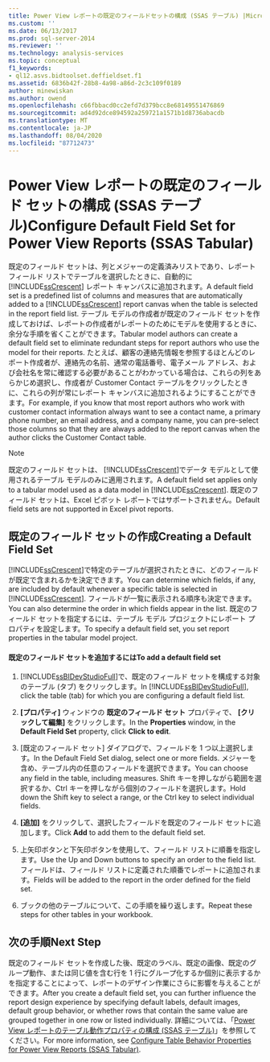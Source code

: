 ```yaml
---
title: Power View レポートの既定のフィールドセットの構成 (SSAS テーブル) |Microsoft Docs
ms.custom: ''
ms.date: 06/13/2017
ms.prod: sql-server-2014
ms.reviewer: ''
ms.technology: analysis-services
ms.topic: conceptual
f1_keywords:
- ql12.asvs.bidtoolset.deffieldset.f1
ms.assetid: 6836b42f-28b8-4a98-a86d-2c3c109f0189
author: minewiskan
ms.author: owend
ms.openlocfilehash: c66fbbacd0cc2efd7d379bcc8e68149551476869
ms.sourcegitcommit: ad4d92dce894592a259721a1571b1d8736abacdb
ms.translationtype: MT
ms.contentlocale: ja-JP
ms.lasthandoff: 08/04/2020
ms.locfileid: "87712473"
---
```

# <a name="configure-default-field-set-for-power-view-reports-ssas-tabular"></a><span data-ttu-id="7a5fa-102">Power View レポートの既定のフィールド セットの構成 (SSAS テーブル)</span><span class="sxs-lookup"><span data-stu-id="7a5fa-102">Configure Default Field Set for Power View Reports (SSAS Tabular)</span></span>
  <span data-ttu-id="7a5fa-103">既定のフィールド セットは、列とメジャーの定義済みリストであり、レポート フィールド リストでテーブルを選択したときに、自動的に [!INCLUDE[ssCrescent](../../includes/sscrescent-md.md)] レポート キャンバスに追加されます。</span><span class="sxs-lookup"><span data-stu-id="7a5fa-103">A default field set is a predefined list of columns and measures that are automatically added to a [!INCLUDE[ssCrescent](../../includes/sscrescent-md.md)] report canvas when the table is selected in the report field list.</span></span> <span data-ttu-id="7a5fa-104">テーブル モデルの作成者が既定のフィールド セットを作成しておけば、レポートの作成者がレポートのためにモデルを使用するときに、余分な手順を省くことができます。</span><span class="sxs-lookup"><span data-stu-id="7a5fa-104">Tabular model authors can create a default field set to eliminate redundant steps for report authors who use the model for their reports.</span></span> <span data-ttu-id="7a5fa-105">たとえば、顧客の連絡先情報を参照するほとんどのレポート作成者が、連絡先の名前、通常の電話番号、電子メール アドレス、および会社名を常に確認する必要があることがわかっている場合は、これらの列をあらかじめ選択し、作成者が Customer Contact テーブルをクリックしたときに、これらの列が常にレポート キャンバスに追加されるようにすることができます。</span><span class="sxs-lookup"><span data-stu-id="7a5fa-105">For example, if you know that most report authors who work with customer contact information always want to see a contact name, a primary phone number, an email address, and a company name, you can pre-select those columns so that they are always added to the report canvas when the author clicks the Customer Contact table.</span></span>  
  
> [!NOTE]  
>  <span data-ttu-id="7a5fa-106">既定のフィールド セットは、 [!INCLUDE[ssCrescent](../../includes/sscrescent-md.md)]でデータ モデルとして使用されるテーブル モデルのみに適用されます。</span><span class="sxs-lookup"><span data-stu-id="7a5fa-106">A default field set applies only to a tabular model used as a data model in [!INCLUDE[ssCrescent](../../includes/sscrescent-md.md)].</span></span> <span data-ttu-id="7a5fa-107">既定のフィールド セットは、Excel ピボット レポートではサポートされません。</span><span class="sxs-lookup"><span data-stu-id="7a5fa-107">Default field sets are not supported in Excel pivot reports.</span></span>  
  
## <a name="creating-a-default-field-set"></a><span data-ttu-id="7a5fa-108">既定のフィールド セットの作成</span><span class="sxs-lookup"><span data-stu-id="7a5fa-108">Creating a Default Field Set</span></span>  
 <span data-ttu-id="7a5fa-109">[!INCLUDE[ssCrescent](../../includes/sscrescent-md.md)]で特定のテーブルが選択されたときに、どのフィールドが既定で含まれるかを決定できます。</span><span class="sxs-lookup"><span data-stu-id="7a5fa-109">You can determine which fields, if any, are included by default whenever a specific table is selected in [!INCLUDE[ssCrescent](../../includes/sscrescent-md.md)].</span></span> <span data-ttu-id="7a5fa-110">フィールドが一覧に表示される順序も決定できます。</span><span class="sxs-lookup"><span data-stu-id="7a5fa-110">You can also determine the order in which fields appear in the list.</span></span> <span data-ttu-id="7a5fa-111">既定のフィールド セットを指定するには、テーブル モデル プロジェクトにレポート プロパティを設定します。</span><span class="sxs-lookup"><span data-stu-id="7a5fa-111">To specify a default field set, you set report properties in the tabular model project.</span></span>  
  
#### <a name="to-add-a-default-field-set"></a><span data-ttu-id="7a5fa-112">既定のフィールド セットを追加するには</span><span class="sxs-lookup"><span data-stu-id="7a5fa-112">To add a default field set</span></span>  
  
1.  <span data-ttu-id="7a5fa-113">[!INCLUDE[ssBIDevStudioFull](../../includes/ssbidevstudiofull-md.md)]で、既定のフィールド セットを構成する対象のテーブル (タブ) をクリックします。</span><span class="sxs-lookup"><span data-stu-id="7a5fa-113">In [!INCLUDE[ssBIDevStudioFull](../../includes/ssbidevstudiofull-md.md)], click the table (tab) for which you are configuring a default field list.</span></span>  
  
2.  <span data-ttu-id="7a5fa-114">**[プロパティ]** ウィンドウの **既定のフィールド セット** プロパティで、 **[クリックして編集]** をクリックします。</span><span class="sxs-lookup"><span data-stu-id="7a5fa-114">In the **Properties** window, in the **Default Field Set** property, click **Click to edit**.</span></span>  
  
3.  <span data-ttu-id="7a5fa-115">[既定のフィールド セット] ダイアログで、フィールドを 1 つ以上選択します。</span><span class="sxs-lookup"><span data-stu-id="7a5fa-115">In the Default Field Set dialog, select one or more fields.</span></span> <span data-ttu-id="7a5fa-116">メジャーを含め、テーブル内の任意のフィールドを選択できます。</span><span class="sxs-lookup"><span data-stu-id="7a5fa-116">You can choose any field in the table, including measures.</span></span> <span data-ttu-id="7a5fa-117">Shift キーを押しながら範囲を選択するか、Ctrl キーを押しながら個別のフィールドを選択します。</span><span class="sxs-lookup"><span data-stu-id="7a5fa-117">Hold down the Shift key to select a range, or the Ctrl key to select individual fields.</span></span>  
  
4.  <span data-ttu-id="7a5fa-118">**[追加]** をクリックして、選択したフィールドを既定のフィールド セットに追加します。</span><span class="sxs-lookup"><span data-stu-id="7a5fa-118">Click **Add** to add them to the default field set.</span></span>  
  
5.  <span data-ttu-id="7a5fa-119">上矢印ボタンと下矢印ボタンを使用して、フィールド リストに順番を指定します。</span><span class="sxs-lookup"><span data-stu-id="7a5fa-119">Use the Up and Down buttons to specify an order to the field list.</span></span> <span data-ttu-id="7a5fa-120">フィールドは、フィールド リストに定義された順番でレポートに追加されます。</span><span class="sxs-lookup"><span data-stu-id="7a5fa-120">Fields will be added to the report in the order defined for the field set.</span></span>  
  
6.  <span data-ttu-id="7a5fa-121">ブックの他のテーブルについて、この手順を繰り返します。</span><span class="sxs-lookup"><span data-stu-id="7a5fa-121">Repeat these steps for other tables in your workbook.</span></span>  
  
## <a name="next-step"></a><span data-ttu-id="7a5fa-122">次の手順</span><span class="sxs-lookup"><span data-stu-id="7a5fa-122">Next Step</span></span>  
 <span data-ttu-id="7a5fa-123">既定のフィールド セットを作成した後、既定のラベル、既定の画像、既定のグループ動作、または同じ値を含む行を 1 行にグループ化するか個別に表示するかを指定することによって、レポートのデザイン作業にさらに影響を与えることができます。</span><span class="sxs-lookup"><span data-stu-id="7a5fa-123">After you create a default field set, you can further influence the report design experience by specifying default labels, default images, default group behavior, or whether rows that contain the same value are grouped together in one row or listed individually.</span></span> <span data-ttu-id="7a5fa-124">詳細については、「[Power View レポートのテーブル動作プロパティの構成 (SSAS テーブル)](power-view-configure-table-behavior-properties-for-reports.md)」を参照してください。</span><span class="sxs-lookup"><span data-stu-id="7a5fa-124">For more information, see [Configure Table Behavior Properties for Power View Reports &#40;SSAS Tabular&#41;](power-view-configure-table-behavior-properties-for-reports.md).</span></span>  
  
  
